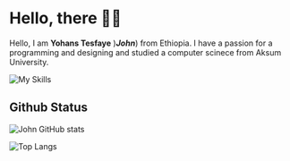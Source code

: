 # Hello, there 👋🏼

Hello, I am **Yohans Tesfaye** )_**John**_) from Ethiopia. I have a passion for a programming and designing and studied a computer scinece from Aksum University.

![My Skills](https://skillicons.dev/icons?i=js,html,css,sass,java,php,py,sass,sqlite,mysql,flutter,md,vscode&theme=light)

## Github Status

![John GitHub stats](https://github-readme-stats.vercel.app/api?username=yohanstesfaye&show_icons=true&count_private=true&hide=contribs)

![Top Langs](https://github-readme-stats.vercel.app/api/top-langs/?username=yohanstesfaye&&layout=compact)
